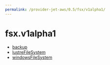 ```yaml
---
permalink: /provider-jet-aws/0.5/fsx/v1alpha1/
---
```


# fsx.v1alpha1



* [backup](backup.md)
* [lustreFileSystem](lustreFileSystem.md)
* [windowsFileSystem](windowsFileSystem.md)